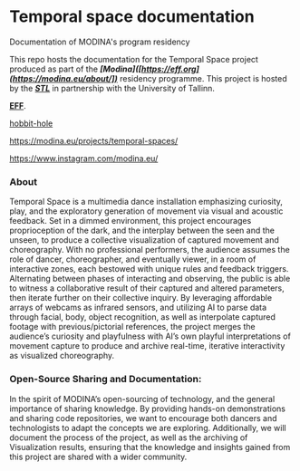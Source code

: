 # Temporal space documentation
Documentation of MODINA's program residency

This repo hosts the documentation for the Temporal Space project produced as part of the ***[Modina]([https://eff.org](https://modina.eu/about/])*** residency programme. This project is hosted by the ***[STL]([https://www.stl.ee/])*** in partnership with the University of Tallinn.

**[EFF](https://eff.org)**.

[hobbit-hole][1]

[1]: https://en.wikipedia.org/wiki/Hobbit#Lifestyle

<https://modina.eu/projects/temporal-spaces/> 

<https://www.instagram.com/modina.eu/>

### About
Temporal Space is a multimedia dance installation emphasizing curiosity, play, and the exploratory generation of movement via visual and acoustic feedback. Set in a dimmed environment, this project encourages proprioception of the dark, and the interplay between the seen and the unseen, to produce a collective visualization of captured movement and choreography. With no professional performers, the audience assumes the role of dancer, choreographer, and eventually viewer, in a room of interactive zones, each bestowed with unique rules and feedback triggers. Alternating between phases of interacting and observing, the public is able to witness a collaborative result of their captured and altered parameters, then iterate further on their collective inquiry. By leveraging affordable arrays of webcams as infrared sensors, and utilizing AI to parse data through facial, body, object recognition, as well as interpolate captured footage with previous/pictorial references, the project merges the audience’s curiosity and playfulness with AI’s own playful interpretations of movement capture to produce and archive real-time, iterative interactivity as visualized choreography. 


### Open-Source Sharing and Documentation:
In the spirit of MODINA’s open-sourcing of technology, and the general importance of sharing knowledge. By providing hands-on demonstrations and sharing code repositories, we want to encourage both dancers and technologists to adapt the concepts we are exploring. Additionally, we will document the process of the project, as well as the archiving of Visualization results, ensuring that the knowledge and insights gained from this project are shared with a wider community.

